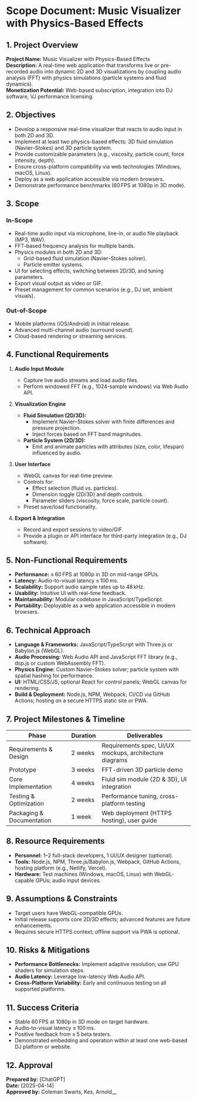 # Scope Document: Music Visualizer with Physics-Based Effects

## 1. Project Overview
**Project Name:** Music Visualizer with Physics-Based Effects  
**Description:** A real-time web application that transforms live or pre-recorded audio into dynamic 2D and 3D visualizations by coupling audio analysis (FFT) with physics simulations (particle systems and fluid dynamics).  
**Monetization Potential:** Web-based subscription, integration into DJ software, VJ performance licensing.

## 2. Objectives
- Develop a responsive real-time visualizer that reacts to audio input in both 2D and 3D.  
- Implement at least two physics-based effects: 3D fluid simulation (Navier–Stokes) and 3D particle system.  
- Provide customizable parameters (e.g., viscosity, particle count, force intensity, depth).  
- Ensure cross-platform compatibility via web technologies (Windows, macOS, Linux).  
- Deploy as a web application accessible via modern browsers.  
- Demonstrate performance benchmarks (60 FPS at 1080p in 3D mode).

## 3. Scope
### In-Scope
- Real-time audio input via microphone, line-in, or audio file playback (MP3, WAV).  
- FFT-based frequency analysis for multiple bands.  
- Physics modules in both 2D and 3D:  
  - Grid-based fluid simulation (Navier–Stokes solver).  
  - Particle emitter systems.  
- UI for selecting effects, switching between 2D/3D, and tuning parameters.  
- Export visual output as video or GIF.  
- Preset management for common scenarios (e.g., DJ set, ambient visuals).

### Out-of-Scope
- Mobile platforms (iOS/Android) in initial release.  
- Advanced multi-channel audio (surround sound).  
- Cloud-based rendering or streaming services.

## 4. Functional Requirements
1. **Audio Input Module**  
   - Capture live audio streams and load audio files.  
   - Perform windowed FFT (e.g., 1024-sample windows) via Web Audio API.

2. **Visualization Engine**  
   - **Fluid Simulation (2D/3D):**  
     - Implement Navier–Stokes solver with finite differences and pressure projection.  
     - Inject forces based on FFT band magnitudes.  
   - **Particle System (2D/3D):**  
     - Emit and animate particles with attributes (size, color, lifespan) influenced by audio.

3. **User Interface**  
   - WebGL canvas for real-time preview.  
   - Controls for:  
     - Effect selection (fluid vs. particles).  
     - Dimension toggle (2D/3D) and depth controls.  
     - Parameter sliders (viscosity, force scale, particle count).  
   - Preset save/load functionality.

4. **Export & Integration**  
   - Record and export sessions to video/GIF.  
   - Provide a plugin or API interface for third-party integration (e.g., DJ software).

## 5. Non-Functional Requirements
- **Performance:** ≥ 60 FPS at 1080p in 3D on mid-range GPUs.  
- **Latency:** Audio-to-visual latency ≤ 100 ms.  
- **Scalability:** Support audio sample rates up to 48 kHz.  
- **Usability:** Intuitive UI with real-time feedback.  
- **Maintainability:** Modular codebase in JavaScript/TypeScript.  
- **Portability:** Deployable as a web application accessible in modern browsers.

## 6. Technical Approach
- **Language & Frameworks:** JavaScript/TypeScript with Three.js or Babylon.js (WebGL).  
- **Audio Processing:** Web Audio API and JavaScript FFT library (e.g., dsp.js or custom WebAssembly FFT).  
- **Physics Engine:** Custom Navier–Stokes solver; particle system with spatial hashing for performance.  
- **UI:** HTML/CSS/JS, optional React for control panels; WebGL canvas for rendering.  
- **Build & Deployment:** Node.js, NPM, Webpack; CI/CD via GitHub Actions; hosting on a secure HTTPS static site or PWA.

## 7. Project Milestones & Timeline
| Phase                     | Duration  | Deliverables                                 |
|---------------------------|-----------|----------------------------------------------|
| Requirements & Design     | 2 weeks   | Requirements spec, UI/UX mockups, architecture diagrams  |
| Prototype                 | 3 weeks   | FFT-driven 3D particle demo                 |
| Core Implementation       | 4 weeks   | Fluid sim module (2D & 3D), UI integration    |
| Testing & Optimization    | 2 weeks   | Performance tuning, cross-platform testing     |
| Packaging & Documentation | 1 week    | Web deployment (HTTPS hosting), user guide   |

## 8. Resource Requirements
- **Personnel:** 1–2 full-stack developers, 1 UI/UX designer (optional).  
- **Tools:** Node.js, NPM, Three.js/Babylon.js, Webpack, GitHub Actions, hosting platform (e.g., Netlify, Vercel).  
- **Hardware:** Test machines (Windows, macOS, Linux) with WebGL-capable GPUs; audio input devices.

## 9. Assumptions & Constraints
- Target users have WebGL-compatible GPUs.  
- Initial release supports core 2D/3D effects; advanced features are future enhancements.  
- Requires secure HTTPS context; offline support via PWA is optional.

## 10. Risks & Mitigations
- **Performance Bottlenecks:** Implement adaptive resolution; use GPU shaders for simulation steps.  
- **Audio Latency:** Leverage low-latency Web Audio API.  
- **Cross-Platform Variability:** Early and continuous testing on all supported platforms.

## 11. Success Criteria
- Stable 60 FPS at 1080p in 3D mode on target hardware.  
- Audio-to-visual latency ≤ 100 ms.  
- Positive feedback from ≥ 5 beta testers.  
- Demonstrated embedding and operation within at least one web-based DJ platform or website.

## 12. Approval
**Prepared by:** [ChatGPT]  
**Date:** [2025-04-14]  
**Approved by:** Coleman Swarts, Kes, Arnold__
